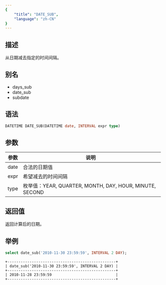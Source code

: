```yaml
---
{
    "title": "DATE_SUB",
    "language": "zh-CN"
}
---
```


<!-- 
Licensed to the Apache Software Foundation (ASF) under one
or more contributor license agreements.  See the NOTICE file
distributed with this work for additional information
regarding copyright ownership.  The ASF licenses this file
to you under the Apache License, Version 2.0 (the
"License"); you may not use this file except in compliance
with the License.  You may obtain a copy of the License at

  http://www.apache.org/licenses/LICENSE-2.0

Unless required by applicable law or agreed to in writing,
software distributed under the License is distributed on an
"AS IS" BASIS, WITHOUT WARRANTIES OR CONDITIONS OF ANY
KIND, either express or implied.  See the License for the
specific language governing permissions and limitations
under the License.
-->

## 描述

从日期减去指定的时间间隔。

## 别名

- days_sub
- date_sub
- subdate

## 语法

```sql
DATETIME DATE_SUB(DATETIME date, INTERVAL expr type)
```

## 参数

| 参数 | 说明 |
| -- | -- |
| date | 合法的日期值 |
| expr | 希望减去的时间间隔 |
| type | 枚举值：YEAR, QUARTER, MONTH, DAY, HOUR, MINUTE, SECOND |

## 返回值

返回计算后的日期。

## 举例

```sql
select date_sub('2010-11-30 23:59:59', INTERVAL 2 DAY);
```

```text
+-------------------------------------------------+
| date_sub('2010-11-30 23:59:59', INTERVAL 2 DAY) |
+-------------------------------------------------+
| 2010-11-28 23:59:59                             |
+-------------------------------------------------+
```